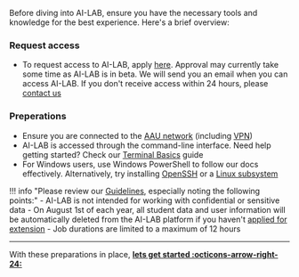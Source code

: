 Before diving into AI-LAB, ensure you have the necessary tools and knowledge for the best experience. Here's a brief overview:

### Request access

- To request access to AI-LAB, apply [here](https://forms.office.com/e/caEhCRmqVN). Approval may currently take some time as AI-LAB is in beta. We will send you an email when you can access AI-LAB. If you don't receive access within 24 hours, please [contact us](../help-and-resources/support.md)

### Preperations

- Ensure you are connected to the [AAU network](https://www.en.its.aau.dk/instructions/wi-fi) (including [VPN](https://www.en.its.aau.dk/instructions/vpn))
- AI-LAB is accessed through the command-line interface. Need help getting started? Check our [Terminal Basics](../help-and-resources/terminal-basics.md) guide
- For Windows users, use Windows PowerShell to follow our docs effectively. Alternatively, try installing [OpenSSH](https://learn.microsoft.com/en-us/windows-server/administration/openssh/openssh_install_firstuse?tabs=gui) or a [Linux subsystem](https://learn.microsoft.com/en-us/windows/wsl/setup/environment)

!!! info "Please review our [Guidelines](../help-and-resources/guidelines.md), especially noting the following points:"
      - AI-LAB is not intended for working with confidential or sensitive data
      - On August 1st of each year, all student data and user information will be automatically deleted from the AI-LAB platform if you haven't [applied for extension](../help-and-resources/guidelines.md)
      - Job durations are limited to a maximum of 12 hours

<hr>

With these preparations in place, [**lets get started :octicons-arrow-right-24:**](login.md)
